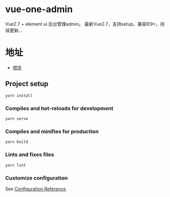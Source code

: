 # vue-one-admin
Vue2.7 + element ui 后台管理admin。 最新Vue2.7，支持setup，兼容IE9+。持续更新...

# 地址
- [预览](https://dangc.cn/one-admin/)


## Project setup
```
yarn install
```

### Compiles and hot-reloads for development
```
yarn serve
```

### Compiles and minifies for production
```
yarn build
```

### Lints and fixes files
```
yarn lint
```

### Customize configuration
See [Configuration Reference](https://cli.vuejs.org/config/).
